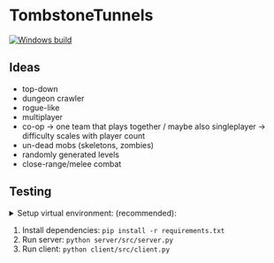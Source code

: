 # TombstoneTunnels
[![Windows build](https://github.com/Odyssey-Games/TombstoneTunnels/actions/workflows/build-windows.yml/badge.svg?branch=main)](https://github.com/Odyssey-Games/TombstoneTunnels/actions/workflows/build-windows.yml)

## Ideas

- top-down
- dungeon crawler
- rogue-like
- multiplayer
- co-op -> one team that plays together / maybe also singleplayer -> difficulty scales with player count
- un-dead mobs (skeletons, zombies)
- randomly generated levels
- close-range/melee combat

## Testing

<details>

<summary>Setup virtual environment: (recommended):</summary>

1. Create virtual environment: `python -m venv env`
2. Activate virtual environment: `.\env\Scripts\activate` (Windows) or `source env/bin/activate` (Unix)

</details>

1. Install dependencies: `pip install -r requirements.txt`
2. Run server: `python server/src/server.py`
3. Run client: `python client/src/client.py`
